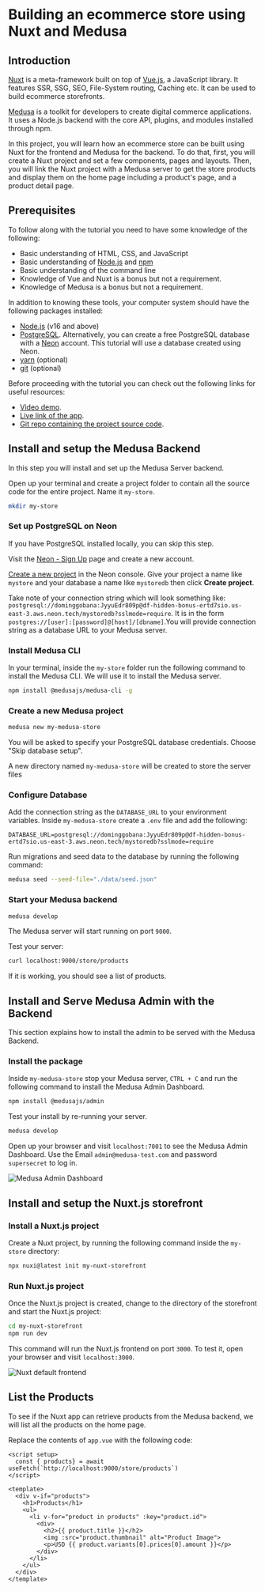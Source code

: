 # Building an ecommerce store using Nuxt and Medusa

## Introduction

[Nuxt]() is a meta-framework built on top of [Vue.js](), a JavaScript library. It features SSR, SSG, SEO, File-System routing, Caching etc. It can be used to build ecommerce storefronts.

[Medusa]() is a toolkit for developers to create digital commerce applications. It uses a Node.js backend with the core API, plugins, and modules installed through npm.

In this project, you will learn how an ecommerce store can be built using Nuxt for the frontend and Medusa for the backend. To do that, first, you will create a Nuxt project and set a few components, pages and layouts. Then, you will link the Nuxt project with a Medusa server to get the store products and display them on the home page including a product's page, and a product detail page.

## Prerequisites

To follow along with the tutorial you need to have some knowledge of the following:
- Basic understanding of HTML, CSS, and JavaScript
- Basic understanding of [Node.js]() and [npm]()
- Basic understanding of the command line
- Knowledge of Vue and Nuxt is a bonus but not a requirement.
- Knowledge of Medusa is a bonus but not a requirement.

In addition to knowing these tools, your computer system should have the following packages installed:
- [Node.js]() (v16 and above) 
- [PostgreSQL](). Alternatively, you can create a free PostgreSQL database with a [Neon]() account. This tutorial will use a database created using Neon.
- [yarn]() (optional)
- [git]() (optional)

Before proceeding with the tutorial you can check out the following links for useful resources:
- [Video demo]().
- [Live link of the app]().
- [Git repo containing the project source code]().

## Install and setup the Medusa Backend

In this step you will install and set up the Medusa Server backend. 

Open up your terminal and create a project folder to contain all the source code for the entire project. Name it `my-store`.

```bash
mkdir my-store
```

### Set up PostgreSQL on Neon

If you have PostgreSQL installed locally, you can skip this step. 

Visit the [Neon - Sign Up](https://console.neon.tech/signup) page and create a new account.

[Create a new project](https://console.neon.tech/app/projects) in the Neon console. Give your project a name like `mystore` and your database a name like `mystoredb` then click **Create project**.

Take note of your connection string which will look something like: `postgresql://dominggobana:JyyuEdr809p@df-hidden-bonus-ertd7sio.us-east-3.aws.neon.tech/mystoredb?sslmode=require`. It is in the form `postgres://[user]:[password]@[host]/[dbname]`.You will provide connection string as a database URL to your Medusa server.

### Install Medusa CLI

In your terminal, inside the `my-store` folder run the following command to install the Medusa CLI. We will use it to install the Medusa server.

```bash
npm install @medusajs/medusa-cli -g
```

### Create a new Medusa project

```bash
medusa new my-medusa-store
```

You will be asked to specify your PostgreSQL database credentials. Choose "Skip database setup".

A new directory named `my-medusa-store` will be created to store the server files

### Configure Database

Add the connection string as the `DATABASE_URL` to your environment variables. Inside `my-medusa-store` create a `.env` file and add the following:

```
DATABASE_URL=postgresql://dominggobana:JyyuEdr809p@df-hidden-bonus-ertd7sio.us-east-3.aws.neon.tech/mystoredb?sslmode=require
```

Run migrations and seed data to the database by running the following command:

```bash
medusa seed --seed-file="./data/seed.json"
```

### Start your Medusa backend

```bash
medusa develop
```

The Medusa server will start running on port `9000`.

Test your server:
```bash
curl localhost:9000/store/products
```

If it is working, you should see a list of products.

## Install and Serve Medusa Admin with the Backend

This section explains how to install the admin to be served with the Medusa Backend.

### Install the package

Inside `my-medusa-store` stop your Medusa server, `CTRL + C` and run the following command to install the Medusa Admin Dashboard.

```bash
npm install @medusajs/admin
```

Test your install by re-running your server.
```bash
medusa develop
```

Open up your browser and visit `localhost:7001` to see the Medusa Admin Dashboard. Use the Email `admin@medusa-test.com` and password `supersecret` to log in.

![Medusa Admin Dashboard](/medusa-admin-dashboard.png)

## Install and setup the Nuxt.js storefront

### Install a Nuxt.js project

Create a Nuxt project, by running the following command inside the `my-store` directory:
```bash
npx nuxi@latest init my-nuxt-storefront
```

### Run Nuxt.js project

Once the Nuxt.js project is created, change to the directory of the storefront and start the Nuxt.js project:
```bash
cd my-nuxt-storefront
npm run dev
```

This command will run the Nuxt.js frontend on port `3000`. To test it, open your browser and visit `localhost:3000`. 

![Nuxt default frontend](nuxt-default-frontend.png)

## List the Products

To see if the Nuxt app can retrieve products from the Medusa backend, we will list all the products on the home page.

Replace the contents of `app.vue` with the following code:

```vue
<script setup>
  const { products} = await useFetch(`http://localhost:9000/store/products`)
</script>

<template>
  <div v-if="products">
    <h1>Products</h1>
    <ul>
      <li v-for="product in products" :key="product.id">
        <div>
          <h2>{{ product.title }}</h2>
          <img :src="product.thumbnail" alt="Product Image">
          <p>USD {{ product.variants[0].prices[0].amount }}</p>
        </div>
      </li>
    </ul>
  </div>
</template>
```










